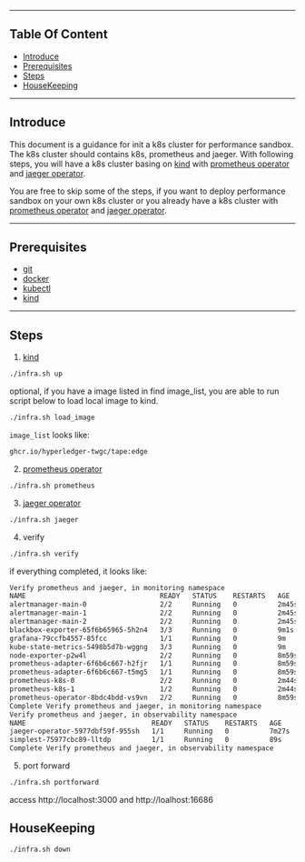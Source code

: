 
---
## Table Of Content

* [Introduce](#introduce)
* [Prerequisites](#prerequisites)
* [Steps](#steps)
* [HouseKeeping](#housekeeping)

---
## Introduce
This document is a guidance for init a k8s cluster for performance sandbox. The k8s cluster should contains k8s, prometheus and jaeger. With following steps, you will have a k8s cluster basing on [kind](https://kind.sigs.k8s.io) with 
[prometheus operator](https://github.com/prometheus-operator/kube-prometheus) and [jaeger operator](https://github.com/jaegertracing/jaeger-operator).

You are free to skip some of the steps, if you want to deploy performance sandbox on your own k8s cluster or you already have a k8s cluster with [prometheus operator](https://github.com/prometheus-operator/kube-prometheus) and [jaeger operator](https://github.com/jaegertracing/jaeger-operator).

---
## Prerequisites
- [git](https://github.com/)
- [docker](https://www.docker.com/)
- [kubectl](https://kubernetes.io/docs/tasks/tools/)
- [kind](https://kind.sigs.k8s.io)

---

## Steps
1. [kind](https://kind.sigs.k8s.io)
```bash
./infra.sh up
```

optional, if you have a image listed in find image_list, you are able to run script below to load local image to kind.
```bash
./infra.sh load_image
```
`image_list` looks like:
```bash
ghcr.io/hyperledger-twgc/tape:edge
```

2. [prometheus operator](https://github.com/prometheus-operator/kube-prometheus)
```bash
./infra.sh prometheus
```

3. [jaeger operator](https://github.com/jaegertracing/jaeger-operator)
```bash
./infra.sh jaeger
```

4. verify 
```bash
./infra.sh verify
```
if everything completed, it looks like:
```bash
Verify prometheus and jaeger, in monitoring namespace
NAME                                 READY   STATUS    RESTARTS   AGE
alertmanager-main-0                  2/2     Running   0          2m45s
alertmanager-main-1                  2/2     Running   0          2m45s
alertmanager-main-2                  2/2     Running   0          2m45s
blackbox-exporter-65f6b65965-5h2n4   3/3     Running   0          9m1s
grafana-79ccfb4557-85fcc             1/1     Running   0          9m
kube-state-metrics-5498b5d7b-wggng   3/3     Running   0          9m
node-exporter-p2w4l                  2/2     Running   0          8m59s
prometheus-adapter-6f6b6c667-h2fjr   1/1     Running   0          8m59s
prometheus-adapter-6f6b6c667-t5mg5   1/1     Running   0          8m59s
prometheus-k8s-0                     2/2     Running   0          2m44s
prometheus-k8s-1                     1/2     Running   0          2m44s
prometheus-operator-8bdc4bdd-vs9vn   2/2     Running   0          8m59s
Complete Verify prometheus and jaeger, in monitoring namespace
Verify prometheus and jaeger, in observability namespace
NAME                               READY   STATUS    RESTARTS   AGE
jaeger-operator-5977dbf59f-955sh   1/1     Running   0          7m27s
simplest-75977cbc89-lltdp          1/1     Running   0          89s
Complete Verify prometheus and jaeger, in observability namespace
```

5. port forward
```bash
./infra.sh portforward
```
access http://localhost:3000 and http://loalhost:16686

## HouseKeeping
```bash
./infra.sh down
```